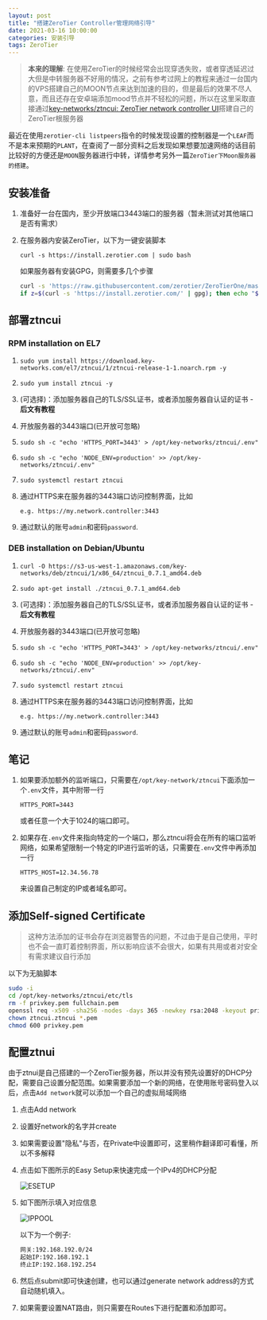 ```yaml
---
layout: post
title: "搭建ZeroTier Controller管理网络引导"
date: 2021-03-16 10:00:00
categories: 安装引导
tags: ZeroTier
---
```


> **本来的理解**: 在使用ZeroTier的时候经常会出现穿透失败，或者穿透延迟过大但是中转服务器不好用的情况，之前有参考过网上的教程来通过一台国内的VPS搭建自己的MOON节点来达到加速的目的，但是最后的效果不尽人意，而且还存在安卓端添加mood节点并不轻松的问题，所以在这里采取直接通过[key-networks/ztncui: ZeroTier network controller UI](https://github.com/key-networks/ztncui)搭建自己的ZeroTier根服务器

​    最近在使用`zerotier-cli listpeers`指令的时候发现设置的控制器是一个`LEAF`而不是本来预期的`PLANT`，在查阅了一部分资料之后发现如果想要加速网络的话目前比较好的方便还是`MOON`服务器进行中转，详情参考另外一篇`ZeroTier下Moon服务器的搭建`。

## 安装准备

1. 准备好一台在国内，至少开放端口3443端口的服务器（暂未测试对其他端口是否有需求）

2. 在服务器内安装ZeroTier，以下为一键安装脚本

   `curl -s https://install.zerotier.com | sudo bash`

   如果服务器有安装GPG，则需要多几个步骤

   ```bash
   curl -s 'https://raw.githubusercontent.com/zerotier/ZeroTierOne/master/doc/contact%40zerotier.com.gpg' | gpg --import && \
   if z=$(curl -s 'https://install.zerotier.com/' | gpg); then echo "$z" | sudo bash; fi
   ```

## 部署ztncui

### RPM installation on EL7

1. `sudo yum install https://download.key-networks.com/el7/ztncui/1/ztncui-release-1-1.noarch.rpm -y`

2. `sudo yum install ztncui -y`
3. (可选择)：添加服务器自己的TLS/SSL证书，或者添加服务器自认证的证书 - **后文有教程**

4. 开放服务器的3443端口(已开放可忽略)

5. `sudo sh -c "echo 'HTTPS_PORT=3443' > /opt/key-networks/ztncui/.env"`

6. `sudo sh -c "echo 'NODE_ENV=production' >> /opt/key-networks/ztncui/.env"`

7. `sudo systemctl restart ztncui`

8. 通过HTTPS来在服务器的3443端口访问控制界面，比如

   `e.g. https://my.network.controller:3443`

9. 通过默认的账号`admin`和密码`password`.

### DEB installation on Debian/Ubuntu

1. `curl -O https://s3-us-west-1.amazonaws.com/key-networks/deb/ztncui/1/x86_64/ztncui_0.7.1_amd64.deb`

2. `sudo apt-get install ./ztncui_0.7.1_amd64.deb`
3. (可选择)：添加服务器自己的TLS/SSL证书，或者添加服务器自认证的证书 - **后文有教程**

4. 开放服务器的3443端口(已开放可忽略)

5. `sudo sh -c "echo 'HTTPS_PORT=3443' > /opt/key-networks/ztncui/.env"`

6. `sudo sh -c "echo 'NODE_ENV=production' >> /opt/key-networks/ztncui/.env"`

7. `sudo systemctl restart ztncui`

8. 通过HTTPS来在服务器的3443端口访问控制界面，比如

   `e.g. https://my.network.controller:3443`

9. 通过默认的账号`admin`和密码`password`.

## 笔记

1. 如果要添加额外的监听端口，只需要在`/opt/key-network/ztncui`下面添加一个`.env`文件，其中附带一行

   `HTTPS_PORT=3443`

   或者任意一个大于1024的端口即可。

2. 如果存在`.env`文件来指向特定的一个端口，那么ztncui将会在所有的端口监听网络，如果希望限制一个特定的IP进行监听的话，只需要在`.env`文件中再添加一行

   `HTTPS_HOST=12.34.56.78`

   来设置自己制定的IP或者域名即可。

## 添加Self-signed Certificate

> 这种方法添加的证书会存在浏览器警告的问题，不过由于是自己使用，平时也不会一直盯着控制界面，所以影响应该不会很大，如果有共用或者对安全有需求建议自行添加

以下为无脑脚本

```bash
sudo -i
cd /opt/key-networks/ztncui/etc/tls
rm -f privkey.pem fullchain.pem
openssl req -x509 -sha256 -nodes -days 365 -newkey rsa:2048 -keyout privkey.pem -out fullchain.pem
chown ztncui.ztncui *.pem
chmod 600 privkey.pem
```

## 配置ztnui

由于ztnui是自己搭建的一个ZeroTier服务器，所以并没有预先设置好的DHCP分配，需要自己设置分配范围。如果需要添加一个新的网络，在使用账号密码登入以后，点击`Add network`就可以添加一个自己的虚拟局域网络

1. 点击Add network

2. 设置好network的名字并create

3. 如果需要设置"隐私"与否，在Private中设置即可，这里稍作翻译即可看懂，所以不多解释

4. 点击如下图所示的Easy Setup来快速完成一个IPv4的DHCP分配

   ![ESETUP](https://lsky.halc.top/kvEZFd.png)

5. 如下图所示填入对应信息

   ![IPPOOL](https://lsky.halc.top/LhjtZx.png)

   以下为一个例子:

   ```bash
   网关:192.168.192.0/24
   起始IP:192.168.192.1
   终止IP:192.168.192.254
   ```

6. 然后点submit即可快速创建，也可以通过generate network address的方式自动随机填入。
7. 如果需要设置NAT路由，则只需要在Routes下进行配置和添加即可。
